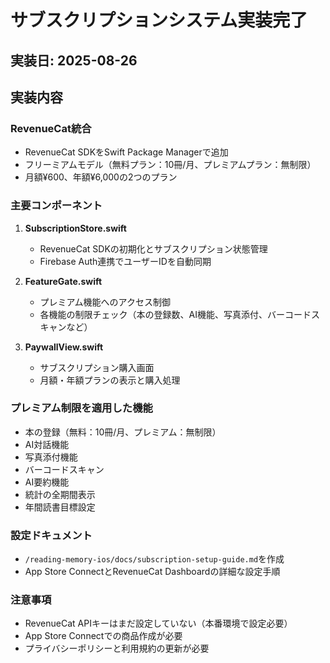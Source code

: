 # サブスクリプションシステム実装完了

## 実装日: 2025-08-26

## 実装内容

### RevenueCat統合
- RevenueCat SDKをSwift Package Managerで追加
- フリーミアムモデル（無料プラン：10冊/月、プレミアムプラン：無制限）
- 月額¥600、年額¥6,000の2つのプラン

### 主要コンポーネント
1. **SubscriptionStore.swift**
   - RevenueCat SDKの初期化とサブスクリプション状態管理
   - Firebase Auth連携でユーザーIDを自動同期

2. **FeatureGate.swift**
   - プレミアム機能へのアクセス制御
   - 各機能の制限チェック（本の登録数、AI機能、写真添付、バーコードスキャンなど）

3. **PaywallView.swift**
   - サブスクリプション購入画面
   - 月額・年額プランの表示と購入処理

### プレミアム制限を適用した機能
- 本の登録（無料：10冊/月、プレミアム：無制限）
- AI対話機能
- 写真添付機能
- バーコードスキャン
- AI要約機能
- 統計の全期間表示
- 年間読書目標設定

### 設定ドキュメント
- `/reading-memory-ios/docs/subscription-setup-guide.md`を作成
- App Store ConnectとRevenueCat Dashboardの詳細な設定手順

### 注意事項
- RevenueCat APIキーはまだ設定していない（本番環境で設定必要）
- App Store Connectでの商品作成が必要
- プライバシーポリシーと利用規約の更新が必要